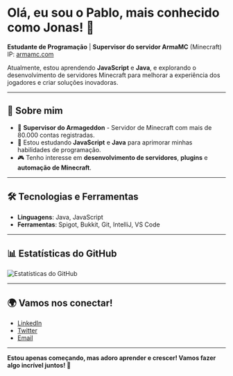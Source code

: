 # Olá, eu sou o Pablo, mais conhecido como Jonas! 👋

**Estudante de Programação** | **Supervisor do servidor ArmaMC** (Minecraft)  
IP: [armamc.com](http://armamc.com)

Atualmente, estou aprendendo **JavaScript** e **Java**, e explorando o desenvolvimento de servidores Minecraft para melhorar a experiência dos jogadores e criar soluções inovadoras.

---

## 🚀 Sobre mim
- 🔧 **Supervisor do Armageddon** - Servidor de Minecraft com mais de 80.000 contas registradas.
- 🌱 Estou estudando **JavaScript** e **Java** para aprimorar minhas habilidades de programação.
- 🎮 Tenho interesse em **desenvolvimento de servidores**, **plugins** e **automação de Minecraft**.

---

## 🛠️ Tecnologias e Ferramentas
- **Linguagens**: Java, JavaScript
- **Ferramentas**: Spigot, Bukkit, Git, IntelliJ, VS Code

---

## 📊 Estatísticas do GitHub
![Estatísticas do GitHub](https://github-readme-stats.vercel.app/api?username=jonasking_&show_icons=true&hide=prs&count_private=true)

---

## 🌍 Vamos nos conectar!
- [LinkedIn](https://www.linkedin.com/in/jonat1nha)
- [Twitter](https://twitter.com/jonat1nha)
- [Email](mailto:contato@pablohenrique)

---

**Estou apenas começando, mas adoro aprender e crescer! Vamos fazer algo incrível juntos! 🚀**
